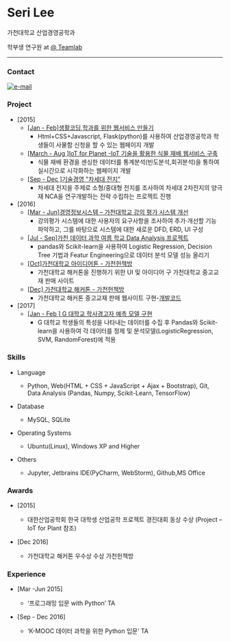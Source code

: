 # Seri Lee
가천대학교 산업경영공학과

학부생 연구원 at [@ Teamlab](https://github.com/TeamLab)

* * * 

### Contact 
[![e-mail](https://img.shields.io/badge/email-asdd565seri@gmail.com-blue.svg)](mailto:asdd565seri@gmail.com)

### Project

- [2015] 
  - [[Jan - Feb]생활코딩,학과를 위한 웹서비스 만들기](https://github.com/seri4511/Typica)
  	 - Html+CSS+Javascript, Flask(python)를 사용하여 산업경영공학과 학생들이 사물함 신청을 할 수 있는 웹페이지 개발
   - [[March - Aug ]IoT for Planet -IoT 기술을 활용한 식물 재배 웹서비스 구축](http://www.slideshare.net/secret/pulCZZH1wFk2uJ)
	 - 식물 재배 환경을 센싱한 데이터를 통계분석(빈도분석,회귀분석)을 통하여 실시간으로 시각화하는 웹페이지 개발 
  - [[Sep - Dec ]기술경영 "차세대 전지”](http://www.slideshare.net/SeriLee7/2015-02-72175229)
	- 차세대 전지을 주제로 소형/중대형 전지를 조사하여  차세대 2차전지의 양극재 NCA을 연구개발하는 전략 수립하는 프로젝트 진행
- [2016] 	
  - [[Mar - Jun]경영정보시스템 – 가천대학교 강의 평가 시스템 개선](http://www.slideshare.net/SeriLee7/2016-01-72175935)
	-  강의평가 시스템에 대한 사용자의 요구사항을 조사하여 추가·개선할 기능 파악하고, 그를 바탕으로 시스템에 대한 새로운 DFD, ERD, UI 구성
  - [[Jul - Sep]가천 데이터 과학 여름 학교 Data Analysis 프로젝트](https://github.com/seriLucute/data_summer_school_labs/tree/master/individual/seri)
	- pandas와 Scikit-learn을 사용하여 Logistic Regression, Decision Tree 기법과 Featur Engineering으로 데이터 분석 모델 성능 올리기 
  - [[Oct]가천대학교 아이디어톤 - 가천헌책방](http://www.slideshare.net/secret/AuFu1ggriNiAU2)
	- 가천대학교 해커톤을 진행하기 위한 UI 및 아이디어 구 가천대학교 중고교재 판매 사이트 
  - [[Dec] 가천대학교 해커톤 - 가천헌책방](http://www.slideshare.net/secret/4XMFsQ1OECWAat)
	- 가천대학교 해커톤 중고교재 판매 웹사이트 구현-[개발코드](https://github.com/jinongkim/gachon-hack-book)
- [2017]
  - [[Jan - Feb ] G 대학교 학사경고자 예측 모델 구현](https://github.com/seriLucute/gachon-warnning)
	- G 대학교 학생들의 특성을 나타내는 데이터를 수집 후 Pandas와 Scikit-learn을 사용하여 각 데이터를 정제 및 분석모델(LogisticRegression, SVM, RandomForest)에 적용 


### Skills

- Language
   - Python, Web(HTML +  CSS + JavaScript + Ajax + Bootstrap), Git, Data Analysis (Pandas, Numpy, Scikit-Learn, TensorFlow)

-  Database 
   - MySQL, SQLite

- Operating Systems 
  - Ubuntu(Linux), Windows XP and Higher

- Others 
  -  Jupyter, Jetbrains IDE(PyCharm, WebStorm), Github,MS Office


### Awards

- [2015] 
  - 대한산업공학회 한국 대학생 산업공학 프로젝트 경진대회 동상 수상 (Project – IoT for Plant 참조)

- [Dec 2016]  
  - 가천대학교 해커톤 우수상 수상 가천헌책방

### Experience

- [Mar -Jun 2015]
  - ‘프로그래밍 입문 with Python’ TA
	
- [Sep - Dec 2016]    
  - ‘K-MOOC 데이터 과학을 위한 Python 입문’ TA
	


   

